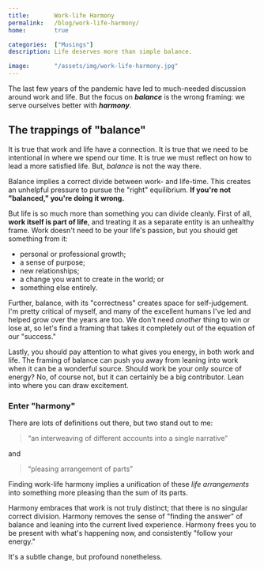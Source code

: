 ```yaml
---
title:       Work-life Harmony
permalink:   /blog/work-life-harmony/
home:        true

categories:  ["Musings"]
description: Life deserves more than simple balance.

image:       "/assets/img/work-life-harmony.jpg"
---
```



The last few years of the pandemic have led to much-needed discussion around work and life. But the focus on _**balance**_ is the wrong framing: we serve ourselves better with _**harmony**_.

## The trappings of "balance"

It is true that work and life have a connection. It is true that we need to be intentional in where we spend our time. It is true we must reflect on how to lead a more satisfied life. But, _balance_ is not the way there.

Balance implies a correct divide between work- and life-time. This creates an unhelpful pressure to pursue the "right" equilibrium. **If you're not "balanced," you're doing it wrong.**

But life is so much more than something you can divide cleanly. First of all, **work itself is part of life**, and treating it as a separate entity is an unhealthy frame. Work doesn't need to be your life's passion, but you should get something from it:

- personal or professional growth;
- a sense of purpose;
- new relationships;
- a change you want to create in the world; or
- something else entirely.

Further, balance, with its "correctness" creates space for self-judgement. I'm pretty critical of myself, and many of the excellent humans I've led and helped grow over the years are too. We don't need _another_ thing to win or lose at, so let's find a framing that takes it completely out of the equation of our "success."

Lastly, you should pay attention to what gives you energy, in both work and life. The framing of balance can push you away from leaning into work when it can be a wonderful source. Should work be your only source of energy? No, of course not, but it can certainly be a big contributor. Lean into where you can draw excitement.

### Enter "harmony"

There are lots of definitions out there, but two stand out to me:

> “an interweaving of different accounts into a single narrative”

and

> “pleasing arrangement of parts”

Finding work-life harmony implies a unification of these _life arrangements_ into something more pleasing than the sum of its parts.

Harmony embraces that work is not truly distinct; that there is no singular correct division. Harmony removes the sense of "finding the answer" of balance and leaning into the current lived experience. Harmony frees you to be present with what's happening now, and consistently "follow your energy."

It's a subtle change, but profound nonetheless.

